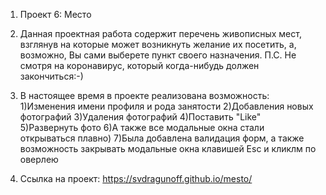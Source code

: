 1. Проект 6: Место

2. Данная проектная работа содержит перечень живописных мест, взглянув на которые может возникнуть желание их посетить, а,
возможно, Вы сами выберете пункт своего назначения. П.С. Не смотря на коронавирус, который когда-нибудь должен закончиться:-)

3. В настоящее время в проекте реализована возможность: 1)Изменения имени профиля и рода занятости
                                                        2)Добавления новых фотографий
                                                        3)Удаления фотографий
                                                        4)Поставить "Like"
                                                        5)Развернуть фото
                                                        6)А также все модальные окна стали открываться плавно)
                                                        7)Была добавлена валидация форм, а также возможность закрывать
                                                         модальные окна клавишей Esc и кликлм по оверлею
                                                         
4. Ссылка на проект: https://svdragunoff.github.io/mesto/